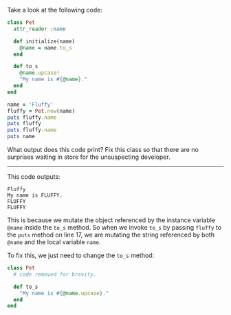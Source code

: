 Take a look at the following code:

```ruby
class Pet
  attr_reader :name

  def initialize(name)
    @name = name.to_s
  end

  def to_s
    @name.upcase!
    "My name is #{@name}."
  end
end

name = 'Fluffy'
fluffy = Pet.new(name)
puts fluffy.name
puts fluffy
puts fluffy.name
puts name
```

What output does this code print? Fix this class so that there are no surprises waiting in store for the unsuspecting developer.

---

This code outputs:
```
Fluffy
My name is FLUFFY.
FLUFFY
FLUFFY
```

This is because we mutate the object referenced by the instance variable `@name` inside the `to_s` method. So when we invoke `to_s` by passing `fluffy` to the `puts` method on line 17, we are mutating the string referenced by both `@name` and the local variable `name`.

To fix this, we just need to change the `to_s` method:

```ruby
class Pet
  # code removed for brevity.

  def to_s
    "My name is #{@name.upcase}."
  end
end
```
